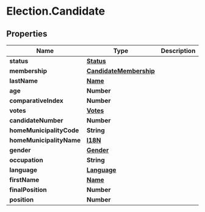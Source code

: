 # Election.Candidate

## Properties
Name | Type | Description | Notes
------------ | ------------- | ------------- | -------------
**status** | [**Status**](Status.md) |  | [optional] 
**membership** | [**CandidateMembership**](CandidateMembership.md) |  | [optional] 
**lastName** | [**Name**](Name.md) |  | [optional] 
**age** | **Number** |  | [optional] 
**comparativeIndex** | **Number** |  | [optional] 
**votes** | [**Votes**](Votes.md) |  | [optional] 
**candidateNumber** | **Number** |  | 
**homeMunicipalityCode** | **String** |  | [optional] 
**homeMunicipalityName** | [**I18N**](I18N.md) |  | [optional] 
**gender** | [**Gender**](Gender.md) |  | [optional] 
**occupation** | **String** |  | [optional] 
**language** | [**Language**](Language.md) |  | [optional] 
**firstName** | [**Name**](Name.md) |  | [optional] 
**finalPosition** | **Number** |  | [optional] 
**position** | **Number** |  | [optional] 


